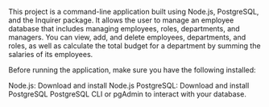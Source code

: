 This project is a command-line application built using Node.js, PostgreSQL, and the Inquirer package. It allows the user to manage an employee database that includes managing employees, roles, departments, and managers. You can view, add, and delete employees, departments, and roles, as well as calculate the total budget for a department by summing the salaries of its employees.

Before running the application, make sure you have the following installed:

Node.js: Download and install Node.js
PostgreSQL: Download and install PostgreSQL
PostgreSQL CLI or pgAdmin to interact with your database.
